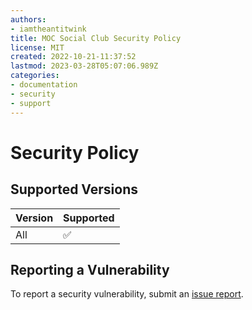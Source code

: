 ```yaml
---
authors:
- iamtheantitwink
title: MOC Social Club Security Policy
license: MIT
created: 2022-10-21-11:37:52
lastmod: 2023-03-28T05:07:06.989Z
categories:
- documentation
- security
- support
---
```


# Security Policy

## Supported Versions

| Version |     Supported      |
|---------|--------------------|
| All     | :white_check_mark: |

## Reporting a Vulnerability

To report a security vulnerability, submit an [issue report](https://mymoc.social/github/sakuritaty).
